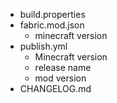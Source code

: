 - build.properties
- fabric.mod.json
    - minecraft version
- publish.yml
  - Minecraft version
  - release name
  - mod version
- CHANGELOG.md